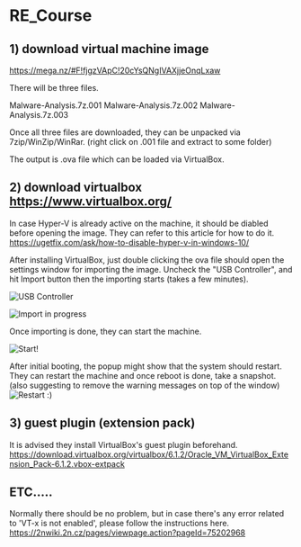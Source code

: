 # RE_Course

## 1) download virtual machine image
https://mega.nz/#F!fjgzVApC!20cYsQNgIVAXjjeOnqLxaw

There will be three files.

Malware-Analysis.7z.001
Malware-Analysis.7z.002
Malware-Analysis.7z.003

Once all three files are downloaded, they can be unpacked via 7zip/WinZip/WinRar. 
(right click on .001 file and extract to some folder)

The output is .ova file which can be loaded via VirtualBox. 

## 2) download virtualbox https://www.virtualbox.org/

In case Hyper-V is already active on the machine, it should be diabled before opening the image.
They can refer to this article for how to do it.
https://ugetfix.com/ask/how-to-disable-hyper-v-in-windows-10/

After installing VirtualBox, just double clicking the ova file should open the settings window for importing the image.
Uncheck the "USB Controller", and hit Import button then the importing starts (takes a few minutes).

![USB Controller](https://snipboard.io/2pDn8V.jpg)

![Import in progress](https://snipboard.io/Cv7Ui6.jpg)

Once importing is done, they can start the machine.

![Start!](https://snipboard.io/dvatbT.jpg)

After initial booting, the popup might show that the system should restart. They can restart the machine and once reboot is done, take a snapshot.
(also suggesting to remove the warning messages on top of the window) 
![Restart :)](https://snipboard.io/owYrXE.jpg)

## 3) guest plugin (extension pack)
It is advised they install VirtualBox's guest plugin beforehand.
https://download.virtualbox.org/virtualbox/6.1.2/Oracle_VM_VirtualBox_Extension_Pack-6.1.2.vbox-extpack

## ETC.....
Normally there should be no problem, but in case there's any error related to 'VT-x is not enabled', please follow the instructions here.
https://2nwiki.2n.cz/pages/viewpage.action?pageId=75202968

